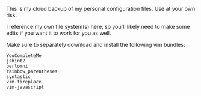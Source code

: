 This is my cloud backup of my personal configuration files. Use at your own risk.

I reference my own file system(s) here, so you'll likely need to make some edits if you want it to work for you as well.

Make sure to separately download and install the following vim bundles:

    YouCompleteMe
    jshint2
    perlomni
	rainbow_parentheses
    syntastic
    vim-fireplace
    vim-javascript
